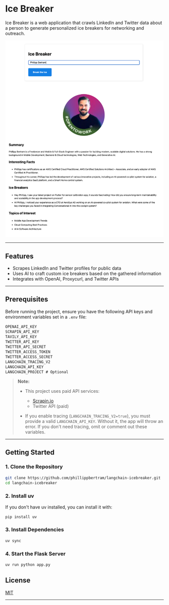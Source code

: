 # Ice Breaker

Ice Breaker is a web application that crawls LinkedIn and Twitter data about a person to generate personalized ice breakers for networking and outreach.

![Screenshot](docs/screenshot.png)

---

## Features

- Scrapes LinkedIn and Twitter profiles for public data
- Uses AI to craft custom ice breakers based on the gathered information
- Integrates with OpenAI, Proxycurl, and Twitter APIs

---

## Prerequisites

Before running the project, ensure you have the following API keys and environment variables set in a `.env` file:

```
OPENAI_API_KEY
SCRAPIN_API_KEY
TAVILY_API_KEY
TWITTER_API_KEY
TWITTER_API_SECRET
TWITTER_ACCESS_TOKEN
TWITTER_ACCESS_SECRET
LANGCHAIN_TRACING_V2
LANGCHAIN_API_KEY
LANGCHAIN_PROJECT # Optional
```

> **Note:**
>
> - This project uses paid API services:
>
>   - [Scrapin.io](https://www.scrapin.io)
>   - Twitter API (paid)
>
> - If you enable tracing (`LANGCHAIN_TRACING_V2=true`), you must provide a valid `LANGCHAIN_API_KEY`. Without it, the app will throw an error. If you don't need tracing, omit or comment out these variables.

---

## Getting Started

### 1. Clone the Repository

```bash
git clone https://github.com/phillippbertram/langchain-icebreaker.git
cd langchain-icebreaker
```

### 2. Install uv

If you don't have uv installed, you can install it with:

```bash
pip install uv
```

### 3. Install Dependencies

```bash
uv sync
```

### 4. Start the Flask Server

```bash
uv run python app.py
```

## License

[MIT](LICENSE)

---
